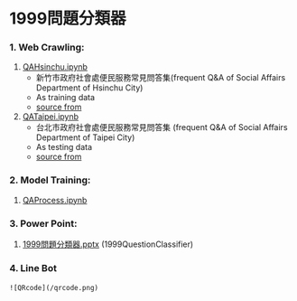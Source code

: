 # 1999問題分類器

### 1. Web Crawling: 
1. [QAHsinchu.ipynb](https://github.com/GoatWang/HsinchuHackthon_QA1999_ClassifierTraining/blob/master/QAHsinchu.ipynb)
    * 新竹市政府社會處便民服務常見問答集(frequent Q&A of Social Affairs Department of Hsinchu City)
    * As training data
    * [source from](http://society.hccg.gov.tw/society/ch/home.jsp?id=202&parentpath=&mcustomize=qanda_view.jsp&toolsflag=Y&dataserno=201404090005&t=QandA&mserno=201601300131)
2. [QATaipei.ipynb](https://github.com/GoatWang/HsinchuHackthon_QA1999_ClassifierTraining/blob/master/QATaipei.ipynb)
    * 台北市政府社會處便民服務常見問答集 (frequent Q&A of Social Affairs Department of Taipei City)
    * As testing data
    * [source from](http://www.dosw.gov.taipei/lp.asp?ctNode=22120&CtUnit=10403&BaseDSD=69&mp=107001)
    
### 2. Model Training:
1. [QAProcess.ipynb](https://github.com/GoatWang/HsinchuHackthon_QA1999_ClassifierTraining/blob/master/QAProcess.ipynb)

### 3. Power Point:
1. [1999問題分類器.pptx](https://github.com/GoatWang/HsinchuHackthon_QA1999_ClassifierTraining/blob/master/1999%E5%95%8F%E9%A1%8C%E5%88%86%E9%A1%9E%E5%99%A8.pptx)
(1999QuestionClassifier)
### 4. Line Bot
    ![QRcode](/qrcode.png)
